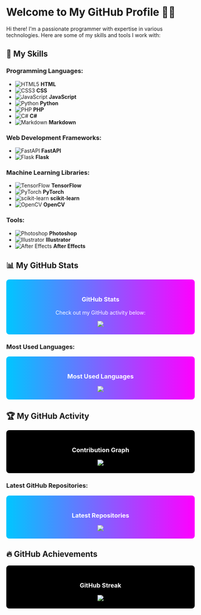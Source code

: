 # Welcome to My GitHub Profile 👨‍💻

Hi there! I'm a passionate programmer with expertise in various technologies. Here are some of my skills and tools I work with:

## 🚀 My Skills

### Programming Languages:
- ![HTML5](https://img.shields.io/badge/-HTML5-E34F26?style=flat&logo=html5&logoColor=white) **HTML**
- ![CSS3](https://img.shields.io/badge/-CSS3-1572B6?style=flat&logo=css3&logoColor=white) **CSS**
- ![JavaScript](https://img.shields.io/badge/-JavaScript-F7DF1E?style=flat&logo=javascript&logoColor=black) **JavaScript**
- ![Python](https://img.shields.io/badge/-Python-3776AB?style=flat&logo=python&logoColor=white) **Python**
- ![PHP](https://img.shields.io/badge/-PHP-777BB4?style=flat&logo=php&logoColor=white) **PHP**
- ![C#](https://img.shields.io/badge/-C%23-239120?style=flat&logo=c-sharp&logoColor=white) **C#**
- ![Markdown](https://img.shields.io/badge/-Markdown-000000?style=flat&logo=markdown&logoColor=white) **Markdown**

### Web Development Frameworks:
- ![FastAPI](https://img.shields.io/badge/FastAPI-009688?style=flat&logo=fastapi&logoColor=white) **FastAPI**
- ![Flask](https://img.shields.io/badge/Flask-000000?style=flat&logo=flask&logoColor=white) **Flask**

### Machine Learning Libraries:
- ![TensorFlow](https://img.shields.io/badge/TensorFlow-FF6F00?style=flat&logo=tensorflow&logoColor=white) **TensorFlow**
- ![PyTorch](https://img.shields.io/badge/PyTorch-EE4C2C?style=flat&logo=pytorch&logoColor=white) **PyTorch**
- ![scikit-learn](https://img.shields.io/badge/scikit_learn-F7931E?style=flat&logo=scikit-learn&logoColor=white) **scikit-learn**
- ![OpenCV](https://img.shields.io/badge/OpenCV-5C3EE8?style=flat&logo=opencv&logoColor=white) **OpenCV**

### Tools:
- ![Photoshop](https://img.shields.io/badge/Photoshop-31A8FF?style=flat&logo=adobephotoshop&logoColor=white) **Photoshop**
- ![Illustrator](https://img.shields.io/badge/Illustrator-FF9A00?style=flat&logo=adobeillustrator&logoColor=white) **Illustrator**
- ![After Effects](https://img.shields.io/badge/After%20Effects-9999FF?style=flat&logo=adobeaftereffects&logoColor=white) **After Effects**

## 📊 My GitHub Stats

<div style="background: linear-gradient(to right, #00c6ff, #ff00ff); color: white; padding: 20px; border-radius: 8px; text-align: center;">
    <h3>GitHub Stats</h3>
    <p>Check out my GitHub activity below:</p>
    <img src="https://github-readme-stats.vercel.app/api?username=yourusername&show_icons=true&hide_title=true&hide=prs&count_private=true&theme=dark" />
</div>

### Most Used Languages:

<div style="background: linear-gradient(to right, #00c6ff, #ff00ff); color: white; padding: 20px; border-radius: 8px; text-align: center;">
    <h3>Most Used Languages</h3>
    <img src="https://github-readme-stats.vercel.app/api/top-langs/?username=yourusername&layout=compact&theme=dark" />
</div>

## 🏆 My GitHub Activity

<div style="background-color: black; color: white; padding: 20px; border-radius: 8px; text-align: center;">
    <h3>Contribution Graph</h3>
    <img src="https://activity-graph.herokuapp.com/graph?username=yourusername&theme=github" />
</div>

### Latest GitHub Repositories:

<div style="background: linear-gradient(to right, #00c6ff, #ff00ff); color: white; padding: 20px; border-radius: 8px; text-align: center;">
    <h3>Latest Repositories</h3>
    <a href="https://github.com/yourusername/repo-name">
        <img src="https://github-readme-stats.vercel.app/api/pin/?username=yourusername&repo=repo-name" />
    </a>
</div>

## 🔥 GitHub Achievements

<div style="background-color: black; color: white; padding: 20px; border-radius: 8px; text-align: center;">
    <h3>GitHub Streak</h3>
    <img src="https://github-readme-streak-stats.herokuapp.com/?user=yourusername&theme=dark" />
</div>
